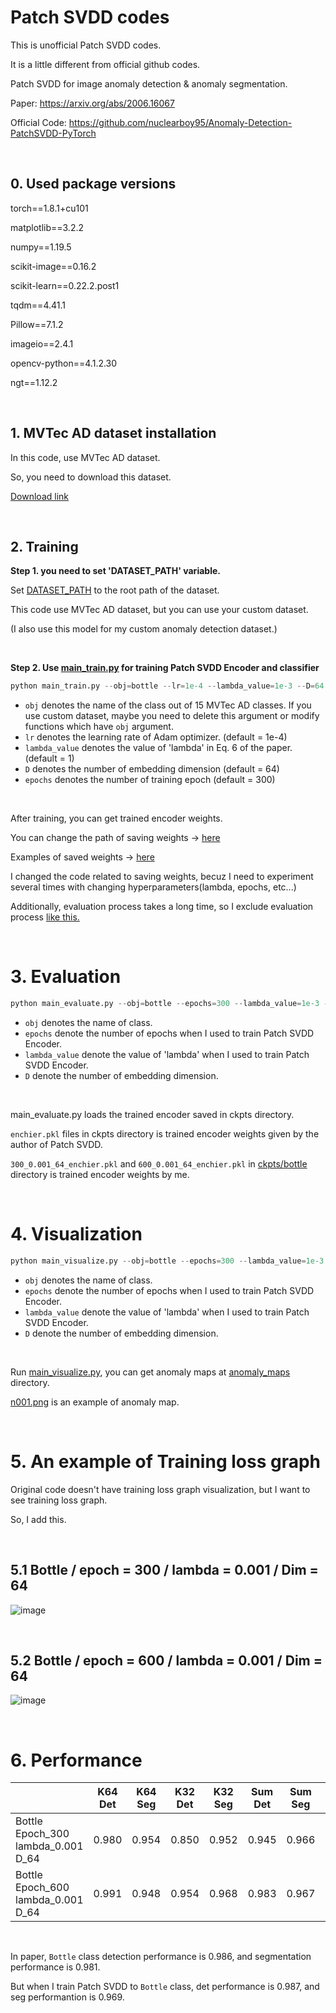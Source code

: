 # Patch SVDD codes

This is unofficial Patch SVDD codes. 

It is a little different from official github codes.

Patch SVDD for image anomaly detection & anomaly segmentation.

Paper: https://arxiv.org/abs/2006.16067

Official Code: https://github.com/nuclearboy95/Anomaly-Detection-PatchSVDD-PyTorch

<br/>

## 0. Used package versions

torch==1.8.1+cu101

matplotlib==3.2.2

numpy==1.19.5

scikit-image==0.16.2

scikit-learn==0.22.2.post1

tqdm==4.41.1

Pillow==7.1.2

imageio==2.4.1

opencv-python==4.1.2.30

ngt==1.12.2

<br/>

## 1. MVTec AD dataset installation

In this code, use MVTec AD dataset.

So, you need to download this dataset.

[Download link](https://www.mvtec.com/company/research/datasets/mvtec-ad/) 

<br/>

## 2. Training

**Step 1. you need to set 'DATASET_PATH' variable.**

Set [DATASET_PATH](https://github.com/PeterKim1/paper_code_review/blob/master/10.%20Patch%20SVDD/codes/mvtecad.py#L8) to the root path of the dataset.

This code use MVTec AD dataset, but you can use your custom dataset. 

(I also use this model for my custom anomaly detection dataset.)

<br/>

**Step 2. Use [main_train.py](https://github.com/PeterKim1/paper_code_review/blob/master/10.%20Patch%20SVDD/main_train.py) for training Patch SVDD Encoder and classifier**

```python
python main_train.py --obj=bottle --lr=1e-4 --lambda_value=1e-3 --D=64 --epochs=300
```

* `obj` denotes the name of the class out of 15 MVTec AD classes. 
  If you use custom dataset, maybe you need to delete this argument or modify functions which have `obj` argument.
* `lr` denotes the learning rate of Adam optimizer. (default = 1e-4)
* `lambda_value` denotes the value of 'lambda' in Eq. 6 of the paper. (default = 1)
* `D` denotes the number of embedding dimension (default = 64)
* `epochs` denotes the number of training epoch (default = 300)

<br/>

After training, you can get trained encoder weights. 

You can change the path of saving weights ->  [here](https://github.com/PeterKim1/paper_code_review/blob/master/10.%20Patch%20SVDD/codes/networks.py#L172)

Examples of saved weights ->   [here](https://github.com/PeterKim1/paper_code_review/tree/master/10.%20Patch%20SVDD/ckpts/bottle)

I changed the code related to saving weights, becuz I need to experiment several times with changing hyperparameters(lambda, epochs, etc...)

Additionally, evaluation process takes a long time, so I exclude evaluation process [like this.](https://github.com/PeterKim1/paper_code_review/blob/master/10.%20Patch%20SVDD/main_train.py#L105)

<br/>

# 3. Evaluation

```python
python main_evaluate.py --obj=bottle --epochs=300 --lambda_value=1e-3 --D=64
```

* `obj` denotes the name of class.
* `epochs` denote the number of epochs when I used to train Patch SVDD Encoder.
* `lambda_value` denote the value of 'lambda' when I used to train Patch SVDD Encoder.
* `D` denote the number of embedding dimension.

<br/>

main_evaluate.py loads the trained encoder saved in ckpts directory.

`enchier.pkl` files in ckpts directory is trained encoder weights given by the author of Patch SVDD.

`300_0.001_64_enchier.pkl` and `600_0.001_64_enchier.pkl` in [ckpts/bottle](https://github.com/PeterKim1/paper_code_review/tree/master/10.%20Patch%20SVDD/ckpts/bottle) directory is trained encoder weights by me. 

<br/>

# 4. Visualization

```python
python main_visualize.py --obj=bottle --epochs=300 --lambda_value=1e-3 --D=64
```

* `obj` denotes the name of class.
* `epochs` denote the number of epochs when I used to train Patch SVDD Encoder.
* `lambda_value` denote the value of 'lambda' when I used to train Patch SVDD Encoder.
* `D` denote the number of embedding dimension.

<br/>

Run [main_visualize.py](https://github.com/PeterKim1/paper_code_review/blob/master/10.%20Patch%20SVDD/main_visualize.py), you can get anomaly maps at [anomaly_maps](https://github.com/PeterKim1/paper_code_review/tree/master/10.%20Patch%20SVDD/anomaly_maps/wood) directory.

[n001.png](https://github.com/PeterKim1/paper_code_review/blob/master/10.%20Patch%20SVDD/anomaly_maps/wood/n001.png) is an example of anomaly map.

<br/>

# 5. An example of Training loss graph

Original code doesn't have training loss graph visualization, but I want to see training loss graph.

So, I add this.

<br/>

## 5.1 Bottle / epoch = 300 / lambda = 0.001 / Dim = 64

![image](https://user-images.githubusercontent.com/57930520/120455486-c4a92c80-c3cf-11eb-979f-648fe50a24db.png)

<br/>

## 5.2 Bottle / epoch = 600 / lambda = 0.001 / Dim = 64

![image](https://user-images.githubusercontent.com/57930520/120455584-dbe81a00-c3cf-11eb-8bd3-3f357d7e3435.png)

<br/>

# 6. Performance

|                                                   | K64 Det | K64 Seg | K32 Det | K32 Seg | Sum Det | Sum Seg | Mult Det | Mult Seg |
| ------------------------------------------------- | ------- | ------- | ------- | ------- | ------- | ------- | -------- | -------- |
| Bottle<br />Epoch_300<br />lambda_0.001<br />D_64 | 0.980   | 0.954   | 0.850   | 0.952   | 0.945   | 0.966   | 0.955    | 0.969    |
| Bottle<br />Epoch_600<br />lambda_0.001<br />D_64 | 0.991   | 0.948   | 0.954   | 0.968   | 0.983   | 0.967   | 0.987    | 0.969    |

<br/>

In paper, `Bottle` class detection performance is 0.986, and segmentation performance is 0.981.

But when I train Patch SVDD to `Bottle` class, det performance is 0.987, and seg performantion is 0.969.









